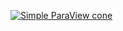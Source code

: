 [![Simple ParaView cone](/assets/images/examples/pvSimpleCone-Remote.jpg)](https://github.com/Kitware/trame/tree/master/examples/07_paraview/SimpleCone)